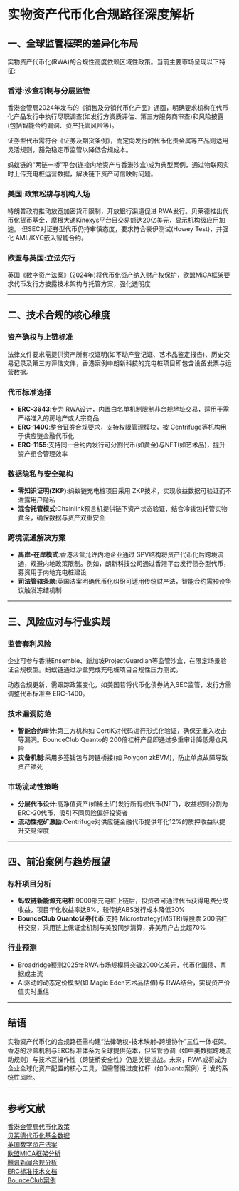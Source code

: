 # 实物资产代币化合规路径深度解析

## 一、全球监管框架的差异化布局

实物资产代币化(RWA)的合规性高度依赖区域性政策。当前主要市场呈现以下特征:

### 香港:沙盒机制与分层监管

香港金管局2024年发布的《销售及分销代币化产品》通函，明确要求机构在代币化产品发行中执行尽职调查(如发行方资质评估、第三方服务商审查)和风险披露(包括智能合约漏洞、资产托管风险等)。

证券型代币需符合《证券及期货条例》，而定向发行的代币化贵金属等产品则适用灵活规则，豁免稳定币监管以降低合规成本。

蚂蚁链的“两链一桥”平台(连接内地资产与香港沙盒)成为典型案例，通过物联网实时上传充电桩运营数据，解决链下资产可信映射问题。

### 美国:政策松绑与机构入场

特朗普政府推动放宽加密货币限制，开放银行渠道促进 RWA发行。贝莱德推出代币化货币基金，摩根大通Kinexys平台日交易额达20亿美元，显示机构级应用加速。
但SEC对证券型代币仍持审慎态度，要求符合豪伊测试(Howey Test)，并强化 AML/KYC嵌入智能合约。

### 欧盟与英国:立法先行

英国《数字资产法案》(2024年)将代币化资产纳入财产权保护，欧盟MiCA框架要求代币发行方披露技术架构与托管方案，强化透明度

---

## 二、技术合规的核心维度

### 资产确权与上链标准

法律文件要求需提供资产所有权证明(如不动产登记证、艺术品鉴定报告)、历史交易记录及第三方评估文件，香港案例中朗新科技的充电桩项目即包含设备发票与运营数据。

### 代币标准选择

- **ERC-3643**:专为 RWA设计，内置白名单机制限制非合规地址交易，适用于需严格准入的房地产或大宗商品
- **ERC-1400**:整合证券合规要求，支持权限管理模块，被 Centrifuge等机构用于供应链金融代币化
- **ERC-1155**:支持同一合约内发行可分割代币(如黄金)与NFT(如艺术品)，提升资产组合管理效率

### 数据隐私与安全架构

- **零知识证明(ZKP)**:蚂蚁链充电桩项目采用 ZKP技术，实现收益数据可验证而不泄露用户隐私
- **混合托管模式**:Chainlink预言机提供链下资产状态验证，结合冷钱包托管实物黄金，确保数据与资产双重安全

### 跨境流通解决方案

- **离岸-在岸模式**:香港沙盒允许内地企业通过 SPV结构将资产代币化后跨境流通，规避内地政策限制。例如，朗新科技公司通过香港平台发行债券型代币，募资用于内地充电桩建设
- **司法管辖条款**:英国法案明确代币化纠纷可适用传统财产法，智能合约需预设争议触发冻结机制

---

## 三、风险应对与行业实践

### 监管套利风险

企业可参与香港Ensemble、新加坡ProjectGuardian等监管沙盒，在限定场景验证合规模型。蚂蚁链通过沙盒完成充电桩项目合规性压力测试。

动态合规更新，需跟踪政策变化，如美国若将代币化债券纳入SEC监管，发行方需调整代币标准至 ERC-1400。

### 技术漏洞防范

- **智能合约审计**:第三方机构如 CertiK对代码进行形式化验证，确保无重入攻击等漏洞。BounceClub Quanto的 200倍杠杆产品即通过多重审计降低爆仓风险
- **灾备机制**:采用多签钱包与跨链桥接(如 Polygon zkEVM)，防止单点故障导致资产锁死

### 市场流动性策略

- **分层代币设计**:高净值资产(如稀土矿)发行所有权代币(NFT)，收益权则分割为 ERC-20代币，吸引不同风险偏好投资者
- **流动性挖矿激励**:Centrifuge对供应链金融代币提供年化12%的质押收益以提升交易深度

---

## 四、前沿案例与趋势展望

### 标杆项目分析

- **蚂蚁链新能源充电桩**:9000部充电桩上链后，投资者可通过代币获得电费分成收益，项目年化收益率达8%，较传统ABS发行成本降低30%
- **BounceClub Quanto证券代币**:支持 Microstrategy(MSTR)等股票 200倍杠杆交易，采用链上保证金机制与美股同步清算，非美用户占比超70%

### 行业预测

- Broadridge预测2025年RWA市场规模将突破2000亿美元，代币化国债、票据成主流
- AI驱动的动态定价模型(如 Magic Eden艺术品估值)与 RWA结合，实现资产价值实时重估

---

## 结语

实物资产代币化的合规路径需构建“法律确权-技术映射-跨境协作”三位一体框架。香港的沙盒机制与ERC标准体系为全球提供范本，但监管协调（如中美数据跨境流动规则）与技术互操作性（跨链桥安全性）仍是关键挑战。未来，RWA或将成为企业全球化资产配置的核心工具，但需警惕过度杠杆（如Quanto案例）引发的系统性风险。

---

## 参考文献

 [香港金管局代币化政策](https://baijiahao.baidu.com/s?id=1820578337577461522)  
 [贝莱德代币化基金数据](https://m.sohu.com/a/843392704122066678/?pvid=000115_3w_a)  
 [英国数字资产法案](https://www.shifd.net/yanjiu/detail/9899.html)  
 [欧盟MiCA框架分析](https://m.sohu.com/a/843403152_121798711/?pvid=000115_3w_a)  
 [腾讯新闻合规分析](https://news.qq.com/rain/a/20241011A07L7900)  
 [ERC标准技术文档](https://www.defactor.com/zh/post/token-standards-for-real-world-assets-why-do-we-need-them)  
 [BounceClub案例](https://m.sohu.com/a/844664958_122066678/?pvid=000115_3w_a)

